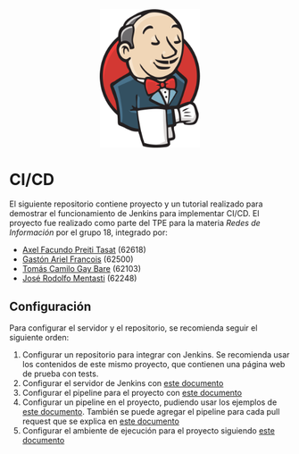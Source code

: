 
<img src="docs/img/jenkins.svg" alt="jenkins logo" width="180" style="display:block;margin:auto">

# CI/CD

El siguiente repositorio contiene proyecto y un tutorial realizado para demostrar el funcionamiento de Jenkins para implementar CI/CD. El proyecto fue realizado como parte del TPE para la materia _Redes de Información_ por el grupo 18, integrado por:
- [Axel Facundo Preiti Tasat](https://github.com/AxelPreitiT) (62618)
- [Gastón Ariel Francois](https://github.com/francoisgaston) (62500)
- [Tomás Camilo Gay Bare](https://github.com/tgaybare) (62103)
- [José Rodolfo Mentasti](https://github.com/JoseMenta) (62248)

## Configuración
Para configurar el servidor y el repositorio, se recomienda seguir el siguiente orden:
1. Configurar un repositorio para integrar con Jenkins. Se recomienda usar los contenidos de este mismo proyecto, que contienen una página web de prueba con tests.
2. Configurar el servidor de Jenkins con [este documento](docs/Jenkins.md)
3. Configurar el pipeline para el proyecto con [este documento](docs/Pipeline.md)
4. Configurar un pipeline en el proyecto, pudiendo usar los ejemplos de [este documento](docs/MainPipeline.md). También se puede agregar el pipeline para cada pull request que se explica en [este documento](docs/PrPipeline.md)
5. Configurar el ambiente de ejecución para el proyecto siguiendo [este documento](docs/Deploy.md)
